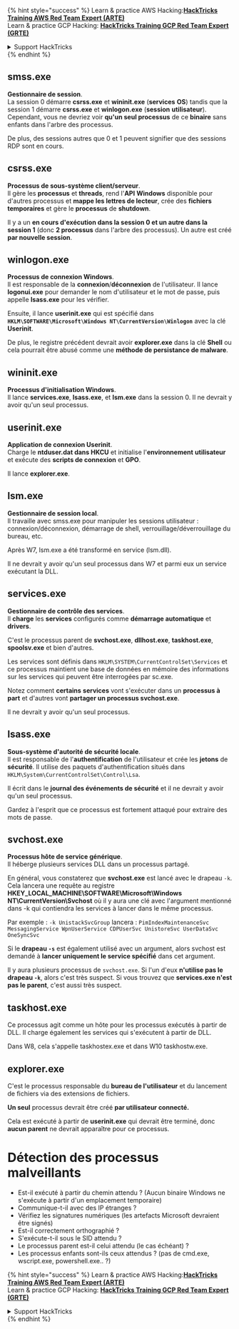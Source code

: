 {% hint style="success" %}
Learn & practice AWS Hacking:<img src="/.gitbook/assets/arte.png" alt="" data-size="line">[**HackTricks Training AWS Red Team Expert (ARTE)**](https://training.hacktricks.xyz/courses/arte)<img src="/.gitbook/assets/arte.png" alt="" data-size="line">\
Learn & practice GCP Hacking: <img src="/.gitbook/assets/grte.png" alt="" data-size="line">[**HackTricks Training GCP Red Team Expert (GRTE)**<img src="/.gitbook/assets/grte.png" alt="" data-size="line">](https://training.hacktricks.xyz/courses/grte)

<details>

<summary>Support HackTricks</summary>

* Check the [**subscription plans**](https://github.com/sponsors/carlospolop)!
* **Join the** 💬 [**Discord group**](https://discord.gg/hRep4RUj7f) or the [**telegram group**](https://t.me/peass) or **follow** us on **Twitter** 🐦 [**@hacktricks\_live**](https://twitter.com/hacktricks\_live)**.**
* **Share hacking tricks by submitting PRs to the** [**HackTricks**](https://github.com/carlospolop/hacktricks) and [**HackTricks Cloud**](https://github.com/carlospolop/hacktricks-cloud) github repos.

</details>
{% endhint %}


## smss.exe

**Gestionnaire de session**.\
La session 0 démarre **csrss.exe** et **wininit.exe** (**services** **OS**) tandis que la session 1 démarre **csrss.exe** et **winlogon.exe** (**session** **utilisateur**). Cependant, vous ne devriez voir **qu'un seul processus** de ce **binaire** sans enfants dans l'arbre des processus.

De plus, des sessions autres que 0 et 1 peuvent signifier que des sessions RDP sont en cours.


## csrss.exe

**Processus de sous-système client/serveur**.\
Il gère les **processus** et **threads**, rend l'**API** **Windows** disponible pour d'autres processus et **mappe les lettres de lecteur**, crée des **fichiers temporaires** et gère le **processus** de **shutdown**.

Il y a un **en cours d'exécution dans la session 0 et un autre dans la session 1** (donc **2 processus** dans l'arbre des processus). Un autre est créé **par nouvelle session**.


## winlogon.exe

**Processus de connexion Windows**.\
Il est responsable de la **connexion**/**déconnexion** de l'utilisateur. Il lance **logonui.exe** pour demander le nom d'utilisateur et le mot de passe, puis appelle **lsass.exe** pour les vérifier.

Ensuite, il lance **userinit.exe** qui est spécifié dans **`HKLM\SOFTWARE\Microsoft\Windows NT\CurrentVersion\Winlogon`** avec la clé **Userinit**.

De plus, le registre précédent devrait avoir **explorer.exe** dans la clé **Shell** ou cela pourrait être abusé comme une **méthode de persistance de malware**.


## wininit.exe

**Processus d'initialisation Windows**. \
Il lance **services.exe**, **lsass.exe**, et **lsm.exe** dans la session 0. Il ne devrait y avoir qu'un seul processus.


## userinit.exe

**Application de connexion Userinit**.\
Charge le **ntduser.dat dans HKCU** et initialise l'**environnement** **utilisateur** et exécute des **scripts de connexion** et **GPO**.

Il lance **explorer.exe**.


## lsm.exe

**Gestionnaire de session local**.\
Il travaille avec smss.exe pour manipuler les sessions utilisateur : connexion/déconnexion, démarrage de shell, verrouillage/déverrouillage du bureau, etc.

Après W7, lsm.exe a été transformé en service (lsm.dll).

Il ne devrait y avoir qu'un seul processus dans W7 et parmi eux un service exécutant la DLL.


## services.exe

**Gestionnaire de contrôle des services**.\
Il **charge** les **services** configurés comme **démarrage automatique** et **drivers**.

C'est le processus parent de **svchost.exe**, **dllhost.exe**, **taskhost.exe**, **spoolsv.exe** et bien d'autres.

Les services sont définis dans `HKLM\SYSTEM\CurrentControlSet\Services` et ce processus maintient une base de données en mémoire des informations sur les services qui peuvent être interrogées par sc.exe.

Notez comment **certains** **services** vont s'exécuter dans un **processus à part** et d'autres vont **partager un processus svchost.exe**.

Il ne devrait y avoir qu'un seul processus.


## lsass.exe

**Sous-système d'autorité de sécurité locale**.\
Il est responsable de l'**authentification** de l'utilisateur et crée les **jetons** de **sécurité**. Il utilise des paquets d'authentification situés dans `HKLM\System\CurrentControlSet\Control\Lsa`.

Il écrit dans le **journal des événements de sécurité** et il ne devrait y avoir qu'un seul processus.

Gardez à l'esprit que ce processus est fortement attaqué pour extraire des mots de passe.


## svchost.exe

**Processus hôte de service générique**.\
Il héberge plusieurs services DLL dans un processus partagé.

En général, vous constaterez que **svchost.exe** est lancé avec le drapeau `-k`. Cela lancera une requête au registre **HKEY\_LOCAL\_MACHINE\SOFTWARE\Microsoft\Windows NT\CurrentVersion\Svchost** où il y aura une clé avec l'argument mentionné dans -k qui contiendra les services à lancer dans le même processus.

Par exemple : `-k UnistackSvcGroup` lancera : `PimIndexMaintenanceSvc MessagingService WpnUserService CDPUserSvc UnistoreSvc UserDataSvc OneSyncSvc`

Si le **drapeau `-s`** est également utilisé avec un argument, alors svchost est demandé à **lancer uniquement le service spécifié** dans cet argument.

Il y aura plusieurs processus de `svchost.exe`. Si l'un d'eux **n'utilise pas le drapeau `-k`**, alors c'est très suspect. Si vous trouvez que **services.exe n'est pas le parent**, c'est aussi très suspect.


## taskhost.exe

Ce processus agit comme un hôte pour les processus exécutés à partir de DLL. Il charge également les services qui s'exécutent à partir de DLL.

Dans W8, cela s'appelle taskhostex.exe et dans W10 taskhostw.exe.


## explorer.exe

C'est le processus responsable du **bureau de l'utilisateur** et du lancement de fichiers via des extensions de fichiers.

**Un seul** processus devrait être créé **par utilisateur connecté.**

Cela est exécuté à partir de **userinit.exe** qui devrait être terminé, donc **aucun parent** ne devrait apparaître pour ce processus.


# Détection des processus malveillants

* Est-il exécuté à partir du chemin attendu ? (Aucun binaire Windows ne s'exécute à partir d'un emplacement temporaire)
* Communique-t-il avec des IP étranges ?
* Vérifiez les signatures numériques (les artefacts Microsoft devraient être signés)
* Est-il correctement orthographié ?
* S'exécute-t-il sous le SID attendu ?
* Le processus parent est-il celui attendu (le cas échéant) ?
* Les processus enfants sont-ils ceux attendus ? (pas de cmd.exe, wscript.exe, powershell.exe.. ?)


{% hint style="success" %}
Learn & practice AWS Hacking:<img src="/.gitbook/assets/arte.png" alt="" data-size="line">[**HackTricks Training AWS Red Team Expert (ARTE)**](https://training.hacktricks.xyz/courses/arte)<img src="/.gitbook/assets/arte.png" alt="" data-size="line">\
Learn & practice GCP Hacking: <img src="/.gitbook/assets/grte.png" alt="" data-size="line">[**HackTricks Training GCP Red Team Expert (GRTE)**<img src="/.gitbook/assets/grte.png" alt="" data-size="line">](https://training.hacktricks.xyz/courses/grte)

<details>

<summary>Support HackTricks</summary>

* Check the [**subscription plans**](https://github.com/sponsors/carlospolop)!
* **Join the** 💬 [**Discord group**](https://discord.gg/hRep4RUj7f) or the [**telegram group**](https://t.me/peass) or **follow** us on **Twitter** 🐦 [**@hacktricks\_live**](https://twitter.com/hacktricks\_live)**.**
* **Share hacking tricks by submitting PRs to the** [**HackTricks**](https://github.com/carlospolop/hacktricks) and [**HackTricks Cloud**](https://github.com/carlospolop/hacktricks-cloud) github repos.

</details>
{% endhint %}
